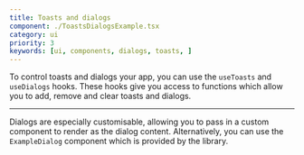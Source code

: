 ```yaml
---
title: Toasts and dialogs
component: ./ToastsDialogsExample.tsx
category: ui
priority: 3
keywords: [ui, components, dialogs, toasts, ]
---
```


To control toasts and dialogs your app, you can use the `useToasts` and `useDialogs` hooks.
These hooks give you access to functions which allow you to add, remove and clear toasts
and dialogs.

---

Dialogs are especially customisable, allowing you to pass in a custom component to render
as the dialog content. Alternatively, you can use the `ExampleDialog` component which is
provided by the library.
